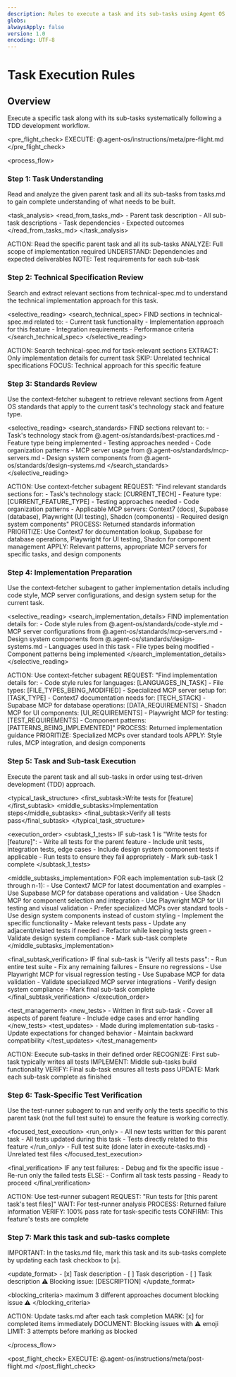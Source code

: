 ```yaml
---
description: Rules to execute a task and its sub-tasks using Agent OS
globs:
alwaysApply: false
version: 1.0
encoding: UTF-8
---
```


# Task Execution Rules

## Overview

Execute a specific task along with its sub-tasks systematically following a TDD development workflow.

<pre_flight_check>
  EXECUTE: @.agent-os/instructions/meta/pre-flight.md
</pre_flight_check>


<process_flow>

<step number="1" name="task_understanding">

### Step 1: Task Understanding

Read and analyze the given parent task and all its sub-tasks from tasks.md to gain complete understanding of what needs to be built.

<task_analysis>
  <read_from_tasks_md>
    - Parent task description
    - All sub-task descriptions
    - Task dependencies
    - Expected outcomes
  </read_from_tasks_md>
</task_analysis>

<instructions>
  ACTION: Read the specific parent task and all its sub-tasks
  ANALYZE: Full scope of implementation required
  UNDERSTAND: Dependencies and expected deliverables
  NOTE: Test requirements for each sub-task
</instructions>

</step>

<step number="2" name="technical_spec_review">

### Step 2: Technical Specification Review

Search and extract relevant sections from technical-spec.md to understand the technical implementation approach for this task.

<selective_reading>
  <search_technical_spec>
    FIND sections in technical-spec.md related to:
    - Current task functionality
    - Implementation approach for this feature
    - Integration requirements
    - Performance criteria
  </search_technical_spec>
</selective_reading>

<instructions>
  ACTION: Search technical-spec.md for task-relevant sections
  EXTRACT: Only implementation details for current task
  SKIP: Unrelated technical specifications
  FOCUS: Technical approach for this specific feature
</instructions>

</step>

<step number="3" subagent="context-fetcher" name="standards_review">

### Step 3: Standards Review

Use the context-fetcher subagent to retrieve relevant sections from Agent OS standards that apply to the current task's technology stack and feature type.

<selective_reading>
  <search_standards>
    FIND sections relevant to:
    - Task's technology stack from @.agent-os/standards/best-practices.md
    - Feature type being implemented
    - Testing approaches needed
    - Code organization patterns
    - MCP server usage from @.agent-os/standards/mcp-servers.md
    - Design system components from @.agent-os/standards/design-systems.md
  </search_standards>
</selective_reading>

<instructions>
  ACTION: Use context-fetcher subagent
  REQUEST: "Find relevant standards sections for:
            - Task's technology stack: [CURRENT_TECH]
            - Feature type: [CURRENT_FEATURE_TYPE]
            - Testing approaches needed
            - Code organization patterns
            - Applicable MCP servers: Context7 (docs), Supabase (database), Playwright (UI testing), Shadcn (components)
            - Required design system components"
  PROCESS: Returned standards information
  PRIORITIZE: Use Context7 for documentation lookup, Supabase for database operations, Playwright for UI testing, Shadcn for component management
  APPLY: Relevant patterns, appropriate MCP servers for specific tasks, and design components
</instructions>

</step>

<step number="4" subagent="context-fetcher" name="implementation_preparation">

### Step 4: Implementation Preparation

Use the context-fetcher subagent to gather implementation details including code style, MCP server configurations, and design system setup for the current task.

<selective_reading>
  <search_implementation_details>
    FIND implementation details for:
    - Code style rules from @.agent-os/standards/code-style.md
    - MCP server configurations from @.agent-os/standards/mcp-servers.md
    - Design system components from @.agent-os/standards/design-systems.md
    - Languages used in this task
    - File types being modified
    - Component patterns being implemented
  </search_implementation_details>
</selective_reading>

<instructions>
  ACTION: Use context-fetcher subagent
  REQUEST: "Find implementation details for:
            - Code style rules for languages: [LANGUAGES_IN_TASK]
            - File types: [FILE_TYPES_BEING_MODIFIED]
            - Specialized MCP server setup for: [TASK_TYPE]
            - Context7 documentation needs for: [TECH_STACK]
            - Supabase MCP for database operations: [DATA_REQUIREMENTS]
            - Shadcn MCP for UI components: [UI_REQUIREMENTS]
            - Playwright MCP for testing: [TEST_REQUIREMENTS]
            - Component patterns: [PATTERNS_BEING_IMPLEMENTED]"
  PROCESS: Returned implementation guidance
  PRIORITIZE: Specialized MCPs over standard tools
  APPLY: Style rules, MCP integration, and design components
</instructions>

</step>

<step number="5" name="task_execution">

### Step 5: Task and Sub-task Execution

Execute the parent task and all sub-tasks in order using test-driven development (TDD) approach.

<typical_task_structure>
  <first_subtask>Write tests for [feature]</first_subtask>
  <middle_subtasks>Implementation steps</middle_subtasks>
  <final_subtask>Verify all tests pass</final_subtask>
</typical_task_structure>

<execution_order>
  <subtask_1_tests>
    IF sub-task 1 is "Write tests for [feature]":
      - Write all tests for the parent feature
      - Include unit tests, integration tests, edge cases
      - Include design system component tests if applicable
      - Run tests to ensure they fail appropriately
      - Mark sub-task 1 complete
  </subtask_1_tests>

  <middle_subtasks_implementation>
    FOR each implementation sub-task (2 through n-1):
      - Use Context7 MCP for latest documentation and examples
      - Use Supabase MCP for database operations and validation
      - Use Shadcn MCP for component selection and integration
      - Use Playwright MCP for UI testing and visual validation
      - Prefer specialized MCPs over standard tools
      - Use design system components instead of custom styling
      - Implement the specific functionality
      - Make relevant tests pass
      - Update any adjacent/related tests if needed
      - Refactor while keeping tests green
      - Validate design system compliance
      - Mark sub-task complete
  </middle_subtasks_implementation>

  <final_subtask_verification>
    IF final sub-task is "Verify all tests pass":
      - Run entire test suite
      - Fix any remaining failures
      - Ensure no regressions
      - Use Playwright MCP for visual regression testing
      - Use Supabase MCP for data validation
      - Validate specialized MCP server integrations
      - Verify design system compliance
      - Mark final sub-task complete
  </final_subtask_verification>
</execution_order>

<test_management>
  <new_tests>
    - Written in first sub-task
    - Cover all aspects of parent feature
    - Include edge cases and error handling
  </new_tests>
  <test_updates>
    - Made during implementation sub-tasks
    - Update expectations for changed behavior
    - Maintain backward compatibility
  </test_updates>
</test_management>

<instructions>
  ACTION: Execute sub-tasks in their defined order
  RECOGNIZE: First sub-task typically writes all tests
  IMPLEMENT: Middle sub-tasks build functionality
  VERIFY: Final sub-task ensures all tests pass
  UPDATE: Mark each sub-task complete as finished
</instructions>

</step>

<step number="6" subagent="test-runner" name="task_test_verification">

### Step 6: Task-Specific Test Verification

Use the test-runner subagent to run and verify only the tests specific to this parent task (not the full test suite) to ensure the feature is working correctly.

<focused_test_execution>
  <run_only>
    - All new tests written for this parent task
    - All tests updated during this task
    - Tests directly related to this feature
  </run_only>
  <skip>
    - Full test suite (done later in execute-tasks.md)
    - Unrelated test files
  </skip>
</focused_test_execution>

<final_verification>
  IF any test failures:
    - Debug and fix the specific issue
    - Re-run only the failed tests
  ELSE:
    - Confirm all task tests passing
    - Ready to proceed
</final_verification>

<instructions>
  ACTION: Use test-runner subagent
  REQUEST: "Run tests for [this parent task's test files]"
  WAIT: For test-runner analysis
  PROCESS: Returned failure information
  VERIFY: 100% pass rate for task-specific tests
  CONFIRM: This feature's tests are complete
</instructions>

</step>

<step number="7" name="task_status_updates">

### Step 7: Mark this task and sub-tasks complete

IMPORTANT: In the tasks.md file, mark this task and its sub-tasks complete by updating each task checkbox to [x].

<update_format>
  <completed>- [x] Task description</completed>
  <incomplete>- [ ] Task description</incomplete>
  <blocked>
    - [ ] Task description
    ⚠️ Blocking issue: [DESCRIPTION]
  </blocked>
</update_format>

<blocking_criteria>
  <attempts>maximum 3 different approaches</attempts>
  <action>document blocking issue</action>
  <emoji>⚠️</emoji>
</blocking_criteria>

<instructions>
  ACTION: Update tasks.md after each task completion
  MARK: [x] for completed items immediately
  DOCUMENT: Blocking issues with ⚠️ emoji
  LIMIT: 3 attempts before marking as blocked
</instructions>

</step>

</process_flow>

<post_flight_check>
  EXECUTE: @.agent-os/instructions/meta/post-flight.md
</post_flight_check>
